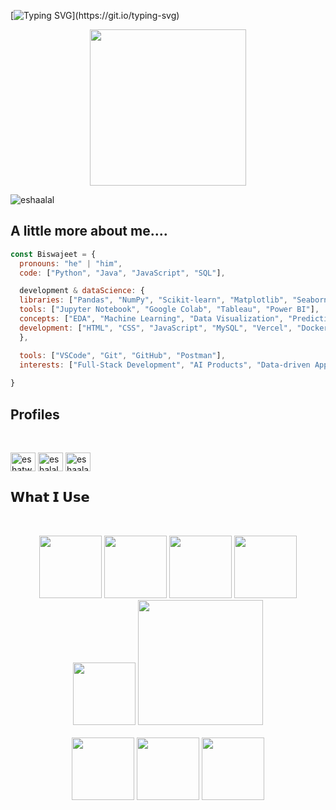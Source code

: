[![Typing SVG](https://readme-typing-svg.herokuapp.com?font=Architects+Daughter&color=FFFFFF&size=30&lines=Hey!+It's+Biswajeet!;I'm+a+learning+developer...)](https://git.io/typing-svg)

<p align="center">
  <img width="250" src="https://media.giphy.com/media/v1.Y2lkPTc5MGI3NjExMTZyeTdjNnk2ejlqbjF1cmtydzE0b3cwbXVubjY3bmU3eXc3ZzdybyZlcD12MV9pbnRlcm5hbF9naWZfYnlfaWQmY3Q9cw/JBSQu6cuMoBZMC6daR/giphy.gif">
</p>
<p align="left"> <img src="https://komarev.com/ghpvc/?username=eshaalal&label=Profile%20views&color=0e75b6&style=flat" alt="eshaalal" /> </p>


## A little more about me.... 
```javascript
const Biswajeet = {
  pronouns: "he" | "him",
  code: ["Python", "Java", "JavaScript", "SQL"],

  development & dataScience: {
  libraries: ["Pandas", "NumPy", "Scikit-learn", "Matplotlib", "Seaborn", "TensorFlow"],
  tools: ["Jupyter Notebook", "Google Colab", "Tableau", "Power BI"],
  concepts: ["EDA", "Machine Learning", "Data Visualization", "Predictive Modeling", "Recommendation Systems"],
  development: ["HTML", "CSS", "JavaScript", "MySQL", "Vercel", "Docker"]
  },

  tools: ["VSCode", "Git", "GitHub", "Postman"],
  interests: ["Full-Stack Development", "AI Products", "Data-driven Applications"]
  
}
```

## Profiles 
<br>
<p align="left">
<a href="https://x.com/BiswajeetYadavv" target="blank"><img align="center" src="https://raw.githubusercontent.com/rahuldkjain/github-profile-readme-generator/master/src/images/icons/Social/twitter.svg" alt="eshatwt" height="30" width="40" /></a>
<a href="https://instagram.com/biswajeetyadavv" target="blank"><img align="center" src="https://raw.githubusercontent.com/rahuldkjain/github-profile-readme-generator/master/src/images/icons/Social/instagram.svg" alt="eshalal._" height="30" width="40" /></a>
<a href="https://leetcode.com/u/biswajeetyadavv/" target="blank"><img align="center" src="https://raw.githubusercontent.com/rahuldkjain/github-profile-readme-generator/master/src/images/icons/Social/leet-code.svg" alt="eshaalal" height="30" width="40" /></a>

</p>


## 𝗪𝗵𝗮𝘁 𝗜 𝗨𝘀𝗲

<br>
<p align="center">
  <img src="https://media0.giphy.com/media/v1.Y2lkPTc5MGI3NjExZngyNm83ZGhlODh5MDVreW1yNHdqbTY2MDV4Y2YzZ2FjbThteXR2ZSZlcD12MV9zdGlja2Vyc19zZWFyY2gmY3Q9cw/LMt9638dO8dftAjtco/200.webp" width="100">
  <img src="https://media3.giphy.com/media/ln7z2eWriiQAllfVcn/200w.webp" width="100">
   <img src="https://media.giphy.com/media/kH6CqYiquZawmU1HI6/giphy.gif" width="100" height="100">
   <img src="https://media.giphy.com/media/du3J3cXyzhj75IOgvA/giphy.gif" width="100">
   <img src="https://i.giphy.com/media/IdyAQJVN2kVPNUrojM/200.webp" width="100">
   <img src="https://media1.giphy.com/media/v1.Y2lkPTc5MGI3NjExbWd3MHdobzZ0bnByMWV2c2Voc3E1OXdzb21pZ3Y0ZW05MjdwcmRmZiZlcD12MV9pbnRlcm5hbF9naWZfYnlfaWQmY3Q9cw/wThxaAsv4p9CjJOTsO/giphy.gif" width= "200"><br><br>
      
  <img src="https://media3.giphy.com/media/v1.Y2lkPTc5MGI3NjExdTJycTF0a21yenp1OGE2N2xoamVhbGFsMGpiMm9zc20xdnc4MDlnMiZlcD12MV9zdGlja2Vyc19zZWFyY2gmY3Q9cw/EK5nB6wQKKN86j7GWx/giphy.webp" width="100" height="100">
  <img src="https://media1.giphy.com/media/v1.Y2lkPTc5MGI3NjExZzMybHZ3YnFieDFtbmlvd2QwdW82d2JhYWpwamZ3N292NWI5a285ZSZlcD12MV9zdGlja2Vyc19zZWFyY2gmY3Q9cw/mfXF1iNaiNSuaDf4mi/200.webp" width="100" height="100">
  <img src="https://media.giphy.com/media/v1.Y2lkPTc5MGI3NjExZWNkMTRmYjZjZWRlNzlhMGUxYmM5YTkyZmM2YWNiMzdhODVmN2Q4MSZlcD12MV91c2VyX2Zhdm9yaXRlcyZjdD1z/JqDcpPX8vWahUny0pE/giphy.gif" width="100" height="100">
 
   



  <br>
</p>
<br>
<br>














